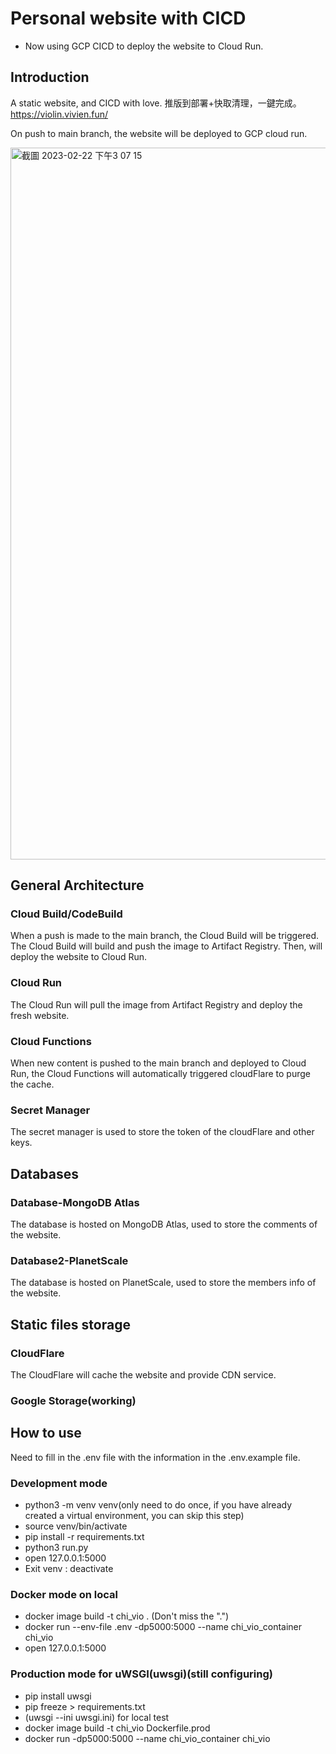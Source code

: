 # Personal website with CICD

* Now using GCP CICD to deploy the website to Cloud Run.

## Introduction
A static website, and CICD with love.
推版到部署+快取清理，一鍵完成。
https://violin.vivien.fun/

On push to main branch, the website will be deployed to GCP cloud run.

<img width="1139" alt="截圖 2023-02-22 下午3 07 15" src="https://user-images.githubusercontent.com/56625237/220548044-e5b6db60-7411-4fff-84d4-f152bdf2eba6.png">

## General Architecture
### Cloud Build/CodeBuild
When a push is made to the main branch, the Cloud Build will be triggered. The Cloud Build will build and push the image to Artifact Registry. Then, will deploy the website to Cloud Run.

### Cloud Run
The Cloud Run will pull the image from Artifact Registry and deploy the fresh website.

### Cloud Functions
When new content is pushed to the main branch and deployed to Cloud Run, the Cloud Functions will automatically triggered cloudFlare to purge the cache.

### Secret Manager
The secret manager is used to store the token of the cloudFlare and other keys.

## Databases
### Database-MongoDB Atlas
The database is hosted on MongoDB Atlas, used to store the comments of the website.

### Database2-PlanetScale
The database is hosted on PlanetScale, used to store the members info of the website.

## Static files storage

### CloudFlare
The CloudFlare will cache the website and provide CDN service.

### Google Storage(working)




## How to use
Need to fill in the .env file with the information in the .env.example file.

### Development mode
* python3 -m venv venv(only need to do once, if you have already created a virtual environment, you can skip this step)
* source venv/bin/activate
* pip install -r requirements.txt
* python3 run.py
* open 127.0.0.1:5000
* Exit venv : deactivate

### Docker mode on local
* docker image build -t chi_vio . (Don't miss the ".")
* docker run --env-file .env -dp5000:5000 --name chi_vio_container chi_vio
* open 127.0.0.1:5000

### Production mode for uWSGI(uwsgi)(still configuring)
* pip install uwsgi
* pip freeze > requirements.txt
* (uwsgi --ini uwsgi.ini) for local test
* docker image build -t chi_vio Dockerfile.prod
* docker run -dp5000:5000 --name chi_vio_container chi_vio


